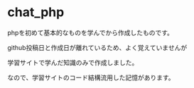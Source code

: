 # chat_php
phpを初めて基本的なものを学んでから作成したものです。

github投稿日と作成日が離れているため、よく覚えていませんが

学習サイトで学んだ知識のみで作成しました。

なので、学習サイトのコード結構流用した記憶があります。
